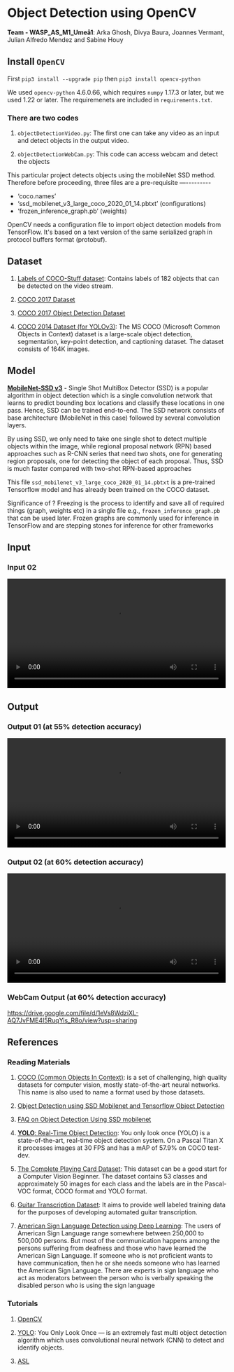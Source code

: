 # Object Detection using OpenCV

**Team - WASP_AS_M1_Umeå1**: Arka Ghosh, Divya Baura, Joannes Vermant, Julian Alfredo Mendez and Sabine Houy

## Install `OpenCV`

First `pip3 install --upgrade pip` then `pip3 install opencv-python`

We used `opencv-python` 4.6.0.66, which requires `numpy` 1.17.3 or later, but we used 1.22 or later.
The requiremenets are included in `requirements.txt`.

### There are two codes

1. `objectDetectionVideo.py`: The first one can take any video as an input and detect objects in the output video.

2. `objectDetectionWebCam.py`: This code can access webcam and detect the objects

This particular project detects objects using the mobileNet SSD method. Therefore before proceeding, three files are a pre-requisite —---------

- ‘coco.names’
- ‘ssd_mobilenet_v3_large_coco_2020_01_14.pbtxt’ (configurations)
- ‘frozen_inference_graph.pb’ (weights)

OpenCV needs a configuration file to import object detection models from TensorFlow. It's based on a text version of the same serialized graph in protocol buffers format (protobuf).

## Dataset

1. [Labels of COCO-Stuff dataset](https://github.com/nightrome/cocostuff/blob/master/labels.md): Contains labels of 182 objects that can be detected on the video stream.

2. [COCO 2017 Dataset](https://www.kaggle.com/datasets/awsaf49/coco-2017-dataset)
3. [COCO 2017 Object Detection Dataset](https://www.kaggle.com/datasets/moeinshariatnia/coco-2017-object-detection-dataset)
4. [COCO 2014 Dataset (for YOLOv3)](https://www.kaggle.com/datasets/jeffaudi/coco-2014-dataset-for-yolov3): The MS COCO (Microsoft Common Objects in Context) dataset is a large-scale object detection, segmentation, key-point detection, and captioning dataset. The dataset consists of 164K images.

## Model

[**MobileNet-SSD v3**](https://github.com/opencv/opencv/wiki/TensorFlow-Object-Detection-API) - Single Shot MultiBox Detector (SSD) is a popular algorithm in object detection which is a single convolution network that learns to predict bounding box locations and classify these locations in one pass. Hence, SSD can be trained end-to-end. The SSD network consists of base architecture (MobileNet in this case) followed by several convolution layers.

By using SSD, we only need to take one single shot to detect multiple objects within the image, while regional proposal network (RPN) based approaches such as R-CNN series that need two shots, one for generating region proposals, one for detecting the object of each proposal. Thus, SSD is much faster compared with two-shot RPN-based approaches

This file `ssd_mobilenet_v3_large_coco_2020_01_14.pbtxt` is a pre-trained Tensorflow model and has already been trained on the COCO dataset.

Significance of ?
Freezing is the process to identify and save all of required things (graph, weights etc) in a single file e.g., `frozen_inference_graph.pb` that can be used later. Frozen graphs are commonly used for inference in TensorFlow and are stepping stones for inference for other frameworks

## Input

### Input 02

<video src='Input02.mp4' width=500></video>

## Output

### Output 01 (at 55% detection accuracy)

<video src='output1.mp4' width=500></video>

### Output 02 (at 60% detection accuracy)

<video src='output2.mp4' width=500></video>

### WebCam Output (at 60% detection accuracy)

https://drive.google.com/file/d/1eVs8WdziXL-AQ7JvFME4I5RuqYis_R8o/view?usp=sharing

## References

### Reading Materials

1. [COCO (Common Objects In Context)](https://cocodataset.org/#home): is a set of challenging, high quality datasets for computer vision, mostly state-of-the-art neural networks. This name is also used to name a format used by those datasets.

2. [Object Detection using SSD Mobilenet and Tensorflow Object Detection](https://medium.com/@techmayank2000/object-detection-using-ssd-mobilenetv2-using-tensorflow-api-can-detect-any-single-class-from-31a31bbd0691)

3. [FAQ on Object Detection Using SSD mobilenet](https://madhumitamenon.medium.com/faq-on-object-detection-using-ssd-mobilenet-b8bf31924601)

4. [**YOLO**: Real-Time Object Detection](https://pjreddie.com/darknet/yolo/): You only look once (YOLO) is a state-of-the-art, real-time object detection system. On a Pascal Titan X it processes images at 30 FPS and has a mAP of 57.9% on COCO test-dev.
5. [The Complete Playing Card Dataset](https://www.kaggle.com/datasets/jaypradipshah/the-complete-playing-card-dataset): This dataset can be a good start for a Computer Vision Beginner. The dataset contains 53 classes and approximately 50 images for each class and the labels are in the Pascal-VOC format, COCO format and YOLO format.
6. [Guitar Transcription Dataset](https://www.kaggle.com/datasets/jacksonlightfoot/guitar-transcription-dataset): It aims to provide well labeled training data for the purposes of developing automated guitar transcription.
7. [American Sign Language Detection using Deep Learning](https://debuggercafe.com/american-sign-language-detection-using-deep-learning/): The users of American Sign Language range somewhere between 250,000 to 500,000 persons. But most of the communication happens among the persons suffering from deafness and those who have learned the American Sign Language. If someone who is not proficient wants to have communication, then he or she needs someone who has learned the American Sign Language. There are experts in sign language who act as moderators between the person who is verbally speaking the disabled person who is using the sign language

### Tutorials

1. [OpenCV](https://github.com/murtazahassan/OpenCV-Python-Tutorials-and-Projects)

2. [YOLO](https://opencv-tutorial.readthedocs.io/en/latest/yolo/yolo.html#yolo-object-detection): You Only Look Once — is an extremely fast multi object detection algorithm which uses convolutional neural network (CNN) to detect and identify objects.
3. [ASL](https://github.com/abdullahmujahidali/American-Sign-Language/blob/master/scrip.py)
